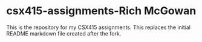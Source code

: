 # csx415-assignments-Rich McGowan

This is the repository for my CSX415 assignments. This replaces the initial README markdown file created after the fork.


